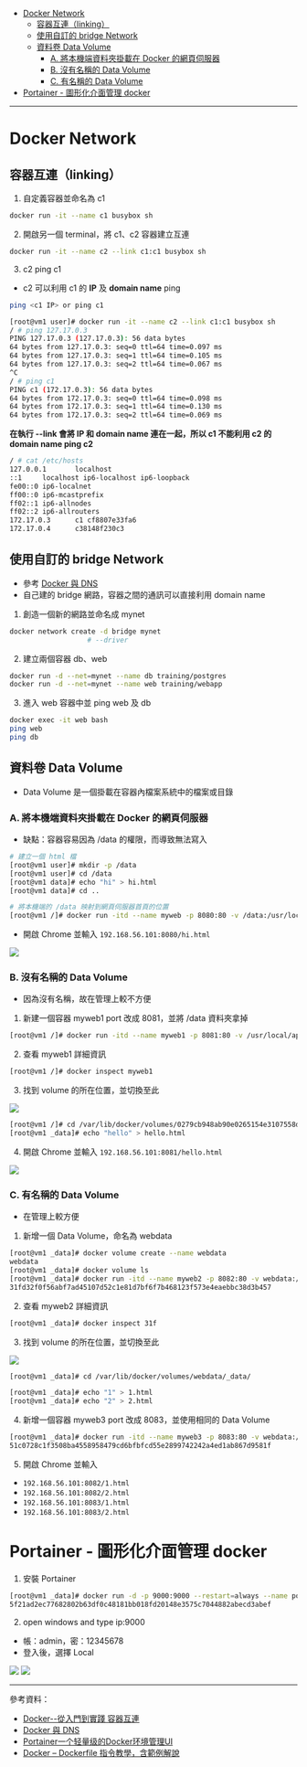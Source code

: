 * [Docker Network](https://github.com/linjiachi/Linux_note/blob/master/109-1%20Docker/W5-20201013.md#docker-network)
    - [容器互連（linking）](https://github.com/linjiachi/Linux_note/blob/master/109-1%20Docker/W5-20201013.md#%E5%AE%B9%E5%99%A8%E4%BA%92%E9%80%A3linking)
    - [使用自訂的 bridge Network](https://github.com/linjiachi/Linux_note/blob/master/109-1%20Docker/W5-20201013.md#%E4%BD%BF%E7%94%A8%E8%87%AA%E8%A8%82%E7%9A%84-bridge-network)
    - [資料卷 Data Volume](https://github.com/linjiachi/Linux_note/blob/master/109-1%20Docker/W5-20201013.md#%E8%B3%87%E6%96%99%E5%8D%B7-data-volume)
        - [A. 將本機端資料夾掛載在 Docker 的網頁伺服器](https://github.com/linjiachi/Linux_note/blob/master/109-1%20Docker/W5-20201013.md#a-%E5%B0%87%E6%9C%AC%E6%A9%9F%E7%AB%AF%E8%B3%87%E6%96%99%E5%A4%BE%E6%8E%9B%E8%BC%89%E5%9C%A8-docker-%E7%9A%84%E7%B6%B2%E9%A0%81%E4%BC%BA%E6%9C%8D%E5%99%A8)
        - [B. 沒有名稱的 Data Volume](https://github.com/linjiachi/Linux_note/blob/master/109-1%20Docker/W5-20201013.md#b-%E6%B2%92%E6%9C%89%E5%90%8D%E7%A8%B1%E7%9A%84-data-volume)
        - [C. 有名稱的 Data Volume](https://github.com/linjiachi/Linux_note/blob/master/109-1%20Docker/W5-20201013.md#c-%E6%9C%89%E5%90%8D%E7%A8%B1%E7%9A%84-data-volume)
* [Portainer - 圖形化介面管理 docker](https://github.com/linjiachi/Linux_note/blob/master/109-1%20Docker/W5-20201013.md#portainer---%E5%9C%96%E5%BD%A2%E5%8C%96%E4%BB%8B%E9%9D%A2%E7%AE%A1%E7%90%86-docker)
---
# Docker Network
## 容器互連（linking）
1. 自定義容器並命名為 c1
```sh
docker run -it --name c1 busybox sh
```
2. 開啟另一個 terminal，將 c1、c2 容器建立互連
```sh
docker run -it --name c2 --link c1:c1 busybox sh
```
3. c2 ping c1
* c2 可以利用 c1 的 **IP** 及 **domain name** ping
```sh
ping <c1 IP> or ping c1
```
```sh
[root@vm1 user]# docker run -it --name c2 --link c1:c1 busybox sh
/ # ping 127.17.0.3
PING 127.17.0.3 (127.17.0.3): 56 data bytes
64 bytes from 127.17.0.3: seq=0 ttl=64 time=0.097 ms
64 bytes from 127.17.0.3: seq=1 ttl=64 time=0.105 ms
64 bytes from 127.17.0.3: seq=2 ttl=64 time=0.067 ms
^C
/ # ping c1
PING c1 (172.17.0.3): 56 data bytes
64 bytes from 172.17.0.3: seq=0 ttl=64 time=0.098 ms
64 bytes from 172.17.0.3: seq=1 ttl=64 time=0.130 ms
64 bytes from 172.17.0.3: seq=2 ttl=64 time=0.069 ms
```
**在執行 --link 會將 IP 和 domain name 連在一起，所以 c1 不能利用 c2 的 domain name ping c2**
```sh
/ # cat /etc/hosts
127.0.0.1       localhost
::1     localhost ip6-localhost ip6-loopback
fe00::0 ip6-localnet
ff00::0 ip6-mcastprefix
ff02::1 ip6-allnodes
ff02::2 ip6-allrouters
172.17.0.3      c1 cf8807e33fa6
172.17.0.4      c38148f230c3
```
## 使用自訂的 bridge Network
* 參考 [Docker 與 DNS](https://dotblogs.com.tw/grassshrimp_tech_intern/2016/06/18/071957)
* 自己建的 bridge 網路，容器之間的通訊可以直接利用 domain name 
1. 創造一個新的網路並命名成 mynet
```sh
docker network create -d bridge mynet
                   # --driver
```
2. 建立兩個容器 db、web
```sh
docker run -d --net=mynet --name db training/postgres
docker run -d --net=mynet --name web training/webapp
```
3. 進入 web 容器中並 ping web 及 db
```sh
docker exec -it web bash
ping web
ping db
```
## 資料卷 Data Volume
* Data Volume 是一個掛載在容器內檔案系統中的檔案或目錄
### A. 將本機端資料夾掛載在 Docker 的網頁伺服器
* 缺點：容器容易因為 /data 的權限，而導致無法寫入
```sh
# 建立一個 html 檔
[root@vm1 user]# mkdir -p /data
[root@vm1 user]# cd /data
[root@vm1 data]# echo "hi" > hi.html
[root@vm1 data]# cd ..

# 將本機端的 /data 映射到網頁伺服器首頁的位置
[root@vm1 /]# docker run -itd --name myweb -p 8080:80 -v /data:/usr/local/apache2/htdocs httpd
```
* 開啟 Chrome 並輸入 `192.168.56.101:8080/hi.html`

![](Image/W5-20201013/hi.PNG)

### B. 沒有名稱的 Data Volume
* 因為沒有名稱，故在管理上較不方便
1. 新建一個容器 myweb1 port 改成 8081，並將 /data 資料夾拿掉
```sh
[root@vm1 /]# docker run -itd --name myweb1 -p 8081:80 -v /usr/local/apache2/htdocs httpd
```
2. 查看 myweb1 詳細資訊
```sh
[root@vm1 /]# docker inspect myweb1
```
3. 找到 volume 的所在位置，並切換至此

![](Image/W5-20201013/source.png)

```sh
[root@vm1 /]# cd /var/lib/docker/volumes/0279cb948ab90e0265154e3107558dbdf8d6f983f65e81fbabe2564e02ade652/_data/
[root@vm1 _data]# echo "hello" > hello.html
```
4. 開啟 Chrome 並輸入 `192.168.56.101:8081/hello.html`

![](Image/W5-20201013/hello.PNG)

### C. 有名稱的 Data Volume
* 在管理上較方便
1. 新增一個 Data Volume，命名為 webdata
```sh
[root@vm1 _data]# docker volume create --name webdata
webdata
[root@vm1 _data]# docker volume ls
[root@vm1 _data]# docker run -itd --name myweb2 -p 8082:80 -v webdata:/usr/local/apache2/htdocs httpd
31fd32f0f56abf7ad45107d52c1e81d7bf6f7b468123f573e4eaebbc38d3b457
```
2. 查看 myweb2 詳細資訊
```sh
[root@vm1 _data]# docker inspect 31f
```
3. 找到 volume 的所在位置，並切換至此

![](Image/W5-20201013/webdatasource.PNG)

```sh
[root@vm1 _data]# cd /var/lib/docker/volumes/webdata/_data/

[root@vm1 _data]# echo "1" > 1.html
[root@vm1 _data]# echo "2" > 2.html
```
4. 新增一個容器 myweb3 port 改成 8083，並使用相同的 Data Volume
```sh
[root@vm1 _data]# docker run -itd --name myweb3 -p 8083:80 -v webdata:/usr/local/apache2/htdocs httpd
51c0728c1f3508ba4558958479cd6bfbfcd55e2899742242a4ed1ab867d9581f
```
5. 開啟 Chrome 並輸入  
* `192.168.56.101:8082/1.html`
* `192.168.56.101:8082/2.html`
* `192.168.56.101:8083/1.html`
* `192.168.56.101:8083/2.html`

# Portainer - 圖形化介面管理 docker
1. 安裝 Portainer
```sh
[root@vm1 _data]# docker run -d -p 9000:9000 --restart=always --name portainer -v /var/run/docker.sock:/var/run/docker.sock -v /Users/lee/dev/docker_file/portainer/data:/data docker.io/portainer/portainer
5f21ad2ec77682802b63df0c48181bb018fd20148e3575c7044882abecd3abef
```
2. open windows and type ip:9000
* 帳：admin，密：12345678
* 登入後，選擇 Local

![](Image/W5-20201013/pdocker.PNG)
![](Image/W5-20201013/local.PNG)

---
參考資料：
- [Docker--從入門到實踐 容器互連](https://philipzheng.gitbook.io/docker_practice/network/linking)
- [Docker 與 DNS](https://dotblogs.com.tw/grassshrimp_tech_intern/2016/06/18/071957)
- [Portainer一个轻量级的Docker环境管理UI](https://www.kubernetes.org.cn/5883.html)
- [Docker – Dockerfile 指令教學，含範例解說](https://www.jinnsblog.com/2018/12/docker-dockerfile-guide.html)